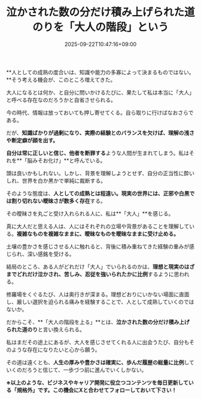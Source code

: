 ﻿---
title: "泣かされた数の分だけ積み上げられた道のりを「大人の階段」という"
date: 2025-09-22T10:47:16+09:00
draft: false
---

**人としての成熟の度合いは、知識や能力の多寡によって決まるものではない。**そう考える機会が、このところ増えてきた。

大人になるとは何か、と自分に問いかけるたびに、果たして私は本当に「大人」と呼べる存在なのだろうかと自省させられる。



今の時代、情報は放っておいても押し寄せてくる。自ら取りに行けばなおさらである。

だが、**知識ばかりが過剰になり、実際の経験とのバランスを欠けば、理解の浅さや断定癖が顔を出す。**

**自分は常に正しいと信じ、他者を断罪する**ような人間が生まれてしまう。私はそれを**「脳みそお化け」**と呼んでいる。



頭は良いかもしれない。しかし、背景を理解しようとせず、自分の正当性に酔いしれ、世界を白か黒かで単純に裁断する。

そのような態度は、**人としての成熟とは程遠い。現実の世界には、正邪や白黒では割り切れない曖昧さが数多く存在**する。

その曖昧さを丸ごと受け入れられる人に、私は**「大人」**を感じる。



真に大人だと思える人は、人にはそれぞれの立場や背景があることを理解している。**複雑なものを複雑なままに、曖昧なものを曖昧なままに受け止める。**

土壌の豊かさを感じさせる人に触れると、背後に積み重ねてきた経験の重みが感じられ、深い感銘を受ける。



結局のところ、ある人がどれだけ「大人」でいられるのかは、**理想と現実のはざまでどれだけ泣かされ、苦しみ、忍従を強いられたかに比例**するように思われる。

修羅場をくぐるたび、人は奥行きが深まる。理想どおりにいかない場面に直面し、厳しい選択を迫られる痛みを経験することで、人として成熟していくのではないか。



だからこそ、**「大人の階段を上る」**とは、**泣かされた数の分だけ積み上げられた道のり**と言い換えられる。

私はまだその途上にあるが、大人を感じさせてくれる人に出会うたび、自分もそのような存在になりたいと心から願う。

その道は遠くとも、**人生の厚みや豊かさは確実に、歩んだ履歴の総量に比例**していくのだろうと信じて、一歩づつ前に進んでいくしかない。



**※以上のような、ビジネスやキャリア開発に役立つコンテンツを毎日更新している「規格外」です。この機会にXと合わせてフォローしておいて下さい！**